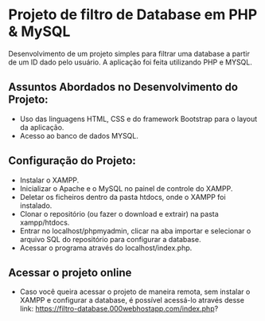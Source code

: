 # Projeto de filtro de Database em PHP & MySQL

Desenvolvimento de um projeto simples para filtrar uma database a partir de um ID dado pelo usuário. A aplicação foi feita utilizando PHP e MYSQL.

## Assuntos Abordados no Desenvolvimento do Projeto:

- Uso das linguagens HTML, CSS e do framework Bootstrap para o layout da aplicação.
- Acesso ao banco de dados MYSQL.

## Configuração do Projeto:

- Instalar o XAMPP.
- Inicializar o Apache e o MySQL no painel de controle do XAMPP.
- Deletar os ficheiros dentro da pasta htdocs, onde o XAMPP foi instalado.
- Clonar o repositório (ou fazer o download e extrair) na pasta xampp/htdocs.
- Entrar no localhost/phpmyadmin, clicar na aba importar e selecionar o arquivo SQL do repositório para configurar a database.
- Acessar o programa através do localhost/index.php.

## Acessar o projeto online

- Caso você queira acessar o projeto de maneira remota, sem instalar o XAMPP e configurar a database, é possível acessá-lo através desse link: https://filtro-database.000webhostapp.com/index.php?
